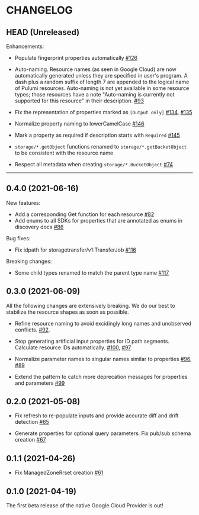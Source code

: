 CHANGELOG
=========

## HEAD (Unreleased)

Enhancements:

- Populate fingerprint properties automatically
  [#126](https://github.com/pulumi/pulumi-google-native/issues/126)

- Auto-naming. Resource names (as seen in Google Cloud) are now automatically
  generated unless they are specified in user's program. A dash plus a random
  suffix of length 7 are appended to the logical name of Pulumi resources.
  Auto-naming is not yet available in some resource types; those resources
  have a note "Auto-naming is currently not supported for this resource"
  in their description.
  [#93](https://github.com/pulumi/pulumi-google-native/issues/93)

- Fix the representation of properties marked as `[Output only]`
  [#134](https://github.com/pulumi/pulumi-google-native/issues/134),
  [#135](https://github.com/pulumi/pulumi-google-native/issues/135)

- Normalize property naming to lowerCamelCase
  [#146](https://github.com/pulumi/pulumi-google-native/pull/146)

- Mark a property as required if description starts with `Required`
  [#145](https://github.com/pulumi/pulumi-google-native/pull/145)

- `storage/*.getObject` functions renamed to `storage/*.getBucketObject` to be
  consistent with the resource name

- Respect all metadata when creating `storage/*.BucketObject`
  [#74](https://github.com/pulumi/pulumi-google-native/issues/74)

---

## 0.4.0 (2021-06-16)

New features:

- Add a corresponding Get function for each resource
  [#82](https://github.com/pulumi/pulumi-google-native/issues/82)
- Add enums to all SDKs for properties that are annotated as enums in discovery docs
  [#86](https://github.com/pulumi/pulumi-google-native/issues/86)

Bug fixes:

- Fix idpath for storagetransfer/v1:TransferJob [#116](https://github.com/pulumi/pulumi-google-native/pull/116)

Breaking changes:

- Some child types renamed to match the parent type name
  [#117](https://github.com/pulumi/pulumi-google-native/pull/117)

## 0.3.0 (2021-06-09)

All the following changes are extensively breaking. We do our best to stabilize
the resource shapes as soon as possible.

- Refine resource naming to avoid excidingly long names and unobserved conflicts.
  [#92](https://github.com/pulumi/pulumi-google-native/issues/92).

- Stop generating artificial input properties for ID path segments. Calculate
  resource IDs automatically.
  [#100](https://github.com/pulumi/pulumi-google-native/pull/100),
  [#97](https://github.com/pulumi/pulumi-google-native/issues/97)

- Normalize parameter names to singular names similar to properties
  [#96](https://github.com/pulumi/pulumi-google-native/pull/96),
  [#89](https://github.com/pulumi/pulumi-google-native/issues/89)

- Extend the pattern to catch more deprecation messages for properties and parameters
  [#99](https://github.com/pulumi/pulumi-google-native/issues/99)

## 0.2.0 (2021-05-08)

- Fix refresh to re-populate inputs and provide accurate diff and drift detection
  [#65](https://github.com/pulumi/pulumi-google-native/issues/65)

- Generate properties for optional query parameters. Fix pub/sub schema creation
  [#67](https://github.com/pulumi/pulumi-google-native/issues/67)

## 0.1.1 (2021-04-26)

- Fix ManagedZoneRrset creation
  [#61](https://github.com/pulumi/pulumi-google-native/issues/61)

## 0.1.0 (2021-04-19)

The first beta release of the native Google Cloud Provider is out!
